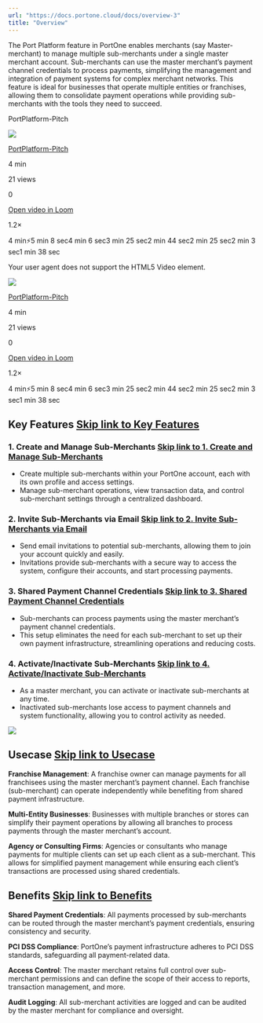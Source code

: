 ```yaml
---
url: "https://docs.portone.cloud/docs/overview-3"
title: "Overview"
---
```


The Port Platform feature in PortOne enables merchants (say Master-merchant) to manage multiple sub-merchants under a single master merchant account. Sub-merchants can use the master merchant’s payment channel credentials to process payments, simplifying the management and integration of payment systems for complex merchant networks. This feature is ideal for businesses that operate multiple entities or franchises, allowing them to consolidate payment operations while providing sub-merchants with the tools they need to succeed.

PortPlatform-Pitch

![](https://cdn.loom.com/avatars/default-avatar.svg)

[PortPlatform-Pitch](https://www.loom.com/share/e8b151a387484ae0b84891e52f8d37c9?source=embed_watch_on_loom_cta "PortPlatform-Pitch")

4 min

21 views

0

[Open video in Loom](https://www.loom.com/share/e8b151a387484ae0b84891e52f8d37c9?source=embed_watch_on_loom_cta "Open video in Loom")

1.2×

4 min⚡️5 min 8 sec4 min 6 sec3 min 25 sec2 min 44 sec2 min 25 sec2 min 3 sec1 min 38 sec

Your user agent does not support the HTML5 Video element.

![](https://cdn.loom.com/avatars/default-avatar.svg)

[PortPlatform-Pitch](https://www.loom.com/share/e8b151a387484ae0b84891e52f8d37c9?source=embed_watch_on_loom_cta "PortPlatform-Pitch")

4 min

21 views

0

[Open video in Loom](https://www.loom.com/share/e8b151a387484ae0b84891e52f8d37c9?source=embed_watch_on_loom_cta "Open video in Loom")

1.2×

4 min⚡️5 min 8 sec4 min 6 sec3 min 25 sec2 min 44 sec2 min 25 sec2 min 3 sec1 min 38 sec

## Key Features   [Skip link to Key Features](https://docs.portone.cloud/docs/overview-3\#key-features)

### 1\. Create and Manage Sub-Merchants   [Skip link to 1. Create and Manage Sub-Merchants](https://docs.portone.cloud/docs/overview-3\#1-create-and-manage-sub-merchants)

- Create multiple sub-merchants within your PortOne account, each with its own profile and access settings.
- Manage sub-merchant operations, view transaction data, and control sub-merchant settings through a centralized dashboard.

### 2\. Invite Sub-Merchants via Email   [Skip link to 2. Invite Sub-Merchants via Email](https://docs.portone.cloud/docs/overview-3\#2-invite-sub-merchants-via-email)

- Send email invitations to potential sub-merchants, allowing them to join your account quickly and easily.
- Invitations provide sub-merchants with a secure way to access the system, configure their accounts, and start processing payments.

### 3\. Shared Payment Channel Credentials   [Skip link to 3. Shared Payment Channel Credentials](https://docs.portone.cloud/docs/overview-3\#3-shared-payment-channel-credentials)

- Sub-merchants can process payments using the master merchant’s payment channel credentials.
- This setup eliminates the need for each sub-merchant to set up their own payment infrastructure, streamlining operations and reducing costs.

### 4\. Activate/Inactivate Sub-Merchants   [Skip link to 4. Activate/Inactivate Sub-Merchants](https://docs.portone.cloud/docs/overview-3\#4-activateinactivate-sub-merchants)

- As a master merchant, you can activate or inactivate sub-merchants at any time.
- Inactivated sub-merchants lose access to payment channels and system functionality, allowing you to control activity as needed.

![](https://files.readme.io/f0ee41ef7de6e5494925a2dac9919e8745d7d2afe641e18475905e26c72dc288-Screenshot_2024-09-11_at_5.48.05_PM.png)

## Usecase   [Skip link to Usecase](https://docs.portone.cloud/docs/overview-3\#usecase)

**Franchise Management**: A franchise owner can manage payments for all franchisees using the master merchant’s payment channel. Each franchise (sub-merchant) can operate independently while benefiting from shared payment infrastructure.

**Multi-Entity Businesses**: Businesses with multiple branches or stores can simplify their payment operations by allowing all branches to process payments through the master merchant’s account.

**Agency or Consulting Firms**: Agencies or consultants who manage payments for multiple clients can set up each client as a sub-merchant. This allows for simplified payment management while ensuring each client’s transactions are processed using shared credentials.

## Benefits   [Skip link to Benefits](https://docs.portone.cloud/docs/overview-3\#benefits)

**Shared Payment Credentials**: All payments processed by sub-merchants can be routed through the master merchant’s payment credentials, ensuring consistency and security.

**PCI DSS Compliance**: PortOne’s payment infrastructure adheres to PCI DSS standards, safeguarding all payment-related data.

**Access Control**: The master merchant retains full control over sub-merchant permissions and can define the scope of their access to reports, transaction management, and more.

**Audit Logging**: All sub-merchant activities are logged and can be audited by the master merchant for compliance and oversight.
